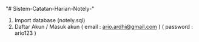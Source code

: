 "# Sistem-Catatan-Harian-Notely-" 
1. Import database (notely.sql)
2. Daftar Akun / Masuk akun ( email : ario.ardhi@gmail.com ) ( password : ario123 ) 
